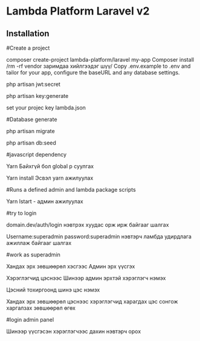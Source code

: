 # Lambda Platform Laravel v2

## Installation

#Create a project

composer create-project lambda-platform/laravel my-app
Composer install  /rm -rf vendor заримдаа хийлгээдэг шүү/
Copy .env.example to .env and tailor for your app, configure the baseURL and any database settings.

php artisan jwt:secret

php artisan key:generate

set your projec key lambda.json

#Database generate

php artisan migrate

php artisan db:seed

#javascript dependency

Yarn Байхгүй бол global р суулгах

Yarn install Эсвэл yarn ажилуулах

#Runs a defined admin and lambda package scripts

Yarn lstart  - админ ажилуулах

#try to login

domain.dev/auth/login нэвтрэх хуудас орж ирж байгааг шалгах

Username:superadmin password:superadmin нэвтэрч ламбда удирдлага ажиллаж байгааг шалгах

#work as superadmin

Хандах эрх зөвшөөрөл хэсгээс Админ эрх үүсгэх

Хэрэглэгчид цэснээс Шинээр админ эрхтэй хэрэглэгч нэмэх

Цэсний тохиргоонд шинэ цэс нэмэх

Хандах эрх зөвшөөрөл цэснээс хэрэглэгчид харагдах цэс сонгож харгалзах зөвшөөрөл өгөх

#login admin panel

Шинээр үүсгэсэн хэрэглэгчээс дахин нэвтэрч орох

